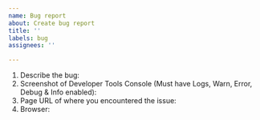 ```yaml
---
name: Bug report
about: Create bug report
title: ''
labels: bug
assignees: ''

---
```


1. Describe the bug:
2. Screenshot of Developer Tools Console (Must have Logs, Warn, Error, Debug & Info enabled):
3. Page URL of where you encountered the issue:
4. Browser:
